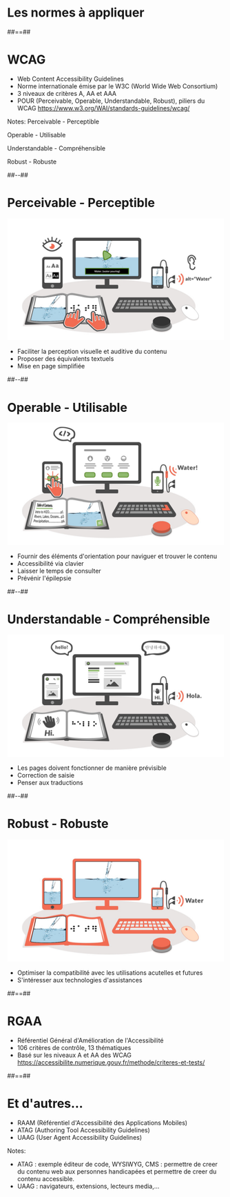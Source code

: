 <!-- .slide: class="transition" -->

# Les normes à appliquer

##==##

# WCAG
- Web Content Accessibility Guidelines
- Norme internationale émise par le W3C (World Wide Web Consortium)
- 3 niveaux de critères A, AA et AAA
- POUR (Perceivable, Operable, Understandable, Robust), piliers du WCAG
https://www.w3.org/WAI/standards-guidelines/wcag/

Notes:
Perceivable - Perceptible

Operable - Utilisable

Understandable - Compréhensible

Robust - Robuste

##--##

# Perceivable - Perceptible

![center h-500](./images/perceivable.jpeg)

- Faciliter la perception visuelle et auditive du contenu
- Proposer des équivalents textuels
- Mise en page simplifiée

##--##

# Operable - Utilisable

![center h-500](./images/operable.jpeg)

- Fournir des éléments d'orientation pour naviguer et trouver le contenu
- Accessibilité via clavier
- Laisser le temps de consulter
- Prévénir l'épilepsie

##--##

# Understandable - Compréhensible

![center h-500](./images/understandable.jpeg)

- Les pages doivent fonctionner de manière prévisible
- Correction de saisie
- Penser aux traductions

##--##

# Robust - Robuste

![center h-500](./images/robust.jpeg)

- Optimiser la compatibilité avec les utilisations acutelles et futures
- S'intéresser aux technologies d'assistances

##==##

# RGAA
- Référentiel Général d'Amélioration de l'Accessibilité
- 106 critères de contrôle, 13 thématiques
- Basé sur les niveaux A et AA des WCAG
https://accessibilite.numerique.gouv.fr/methode/criteres-et-tests/

##==##

# Et d'autres...
- RAAM (Référentiel d'Accessibilité des Applications Mobiles)
- ATAG (Authoring Tool Accessibility Guidelines)
- UAAG (User Agent Accessibility Guidelines)

Notes:
- ATAG : exemple éditeur de code, WYSIWYG, CMS : permettre de creer du contenu web aux personnes handicapées et permettre de creer du contenu accessible.
- UAAG : navigateurs, extensions, lecteurs media,...

